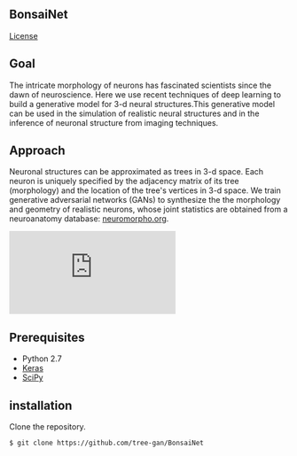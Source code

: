 ## BonsaiNet

[License](https://github.com/RoozbehFarhoodi/McNeuron/blob/master/LICENSE)

## Goal

The intricate morphology of neurons has fascinated scientists since the dawn of neuroscience. Here we use recent techniques of deep learning to build a generative model for 3-d neural structures.This generative model can be used in the simulation of realistic neural structures and in the inference of neuronal structure from imaging  techniques.

## Approach

Neuronal structures can be approximated as trees in 3-d space. Each neuron is uniquely specified by the adjacency matrix of its tree (morphology) and the location of the tree's vertices in 3-d space. We train generative adversarial networks (GANs) to synthesize the the morphology and geometry of realistic neurons, whose joint statistics are obtained from a neuroanatomy database: [neuromorpho.org](http://neuromorpho.org).

![alt tag](https://raw.githubusercontent.com/tree-gan/BonsaiNet/blob/master/network.pdf)

## Prerequisites

- Python 2.7
- [Keras](https://github.com/fchollet/keras/tree/master/keras)
- [SciPy](http://www.scipy.org/install.html)

## installation

Clone the repository.
```
$ git clone https://github.com/tree-gan/BonsaiNet
```
